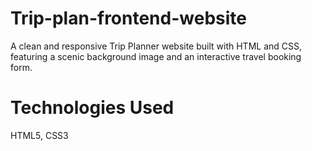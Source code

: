 # Trip-plan-frontend-website
A clean and responsive Trip Planner website built with HTML and CSS, featuring a scenic background image and an interactive travel booking form.
# Technologies Used
HTML5,
CSS3


